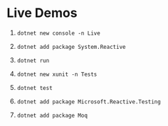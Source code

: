 # Live Demos

1. `dotnet new console -n Live`
2. `dotnet add package System.Reactive`
3. `dotnet run`

4. `dotnet new xunit -n Tests`
5. `dotnet test`

6. `dotnet add package Microsoft.Reactive.Testing`
7. `dotnet add package Moq`